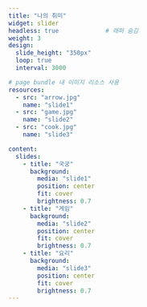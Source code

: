 ```yaml
---
title: "나의 취미"
widget: slider
headless: true             # 래퍼 숨김
weight: 3
design:
  slide_height: "350px"
  loop: true
  interval: 3000

# page bundle 내 이미지 리소스 사용
resources:
  - src: "arrow.jpg"
    name: "slide1"
  - src: "game.jpg"
    name: "slide2"
  - src: "cook.jpg"
    name: "slide3"

content:
  slides:
    - title: "국궁"
      background:
        media: "slide1"
        position: center
        fit: cover
        brightness: 0.7
    - title: "게임"
      background:
        media: "slide2"
        position: center
        fit: cover
        brightness: 0.7
    - title: "요리"
      background:
        media: "slide3"
        position: center
        fit: cover
        brightness: 0.7
---
```

